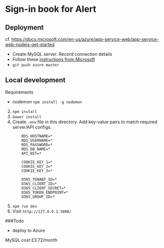 # Sign-in book for Alert


## Deployment
cf. https://docs.microsoft.com/en-us/azure/app-service-web/app-service-web-nodejs-get-started
- Create MySQL server. Record connection details
- Follow these [instructions from Microsoft](https://docs.microsoft.com/en-us/azure/app-service-web/app-service-web-nodejs-get-started)
- ```git push azure master```

## Local development

Requirements
- *nodemon* `npm install -g nodemon`


2. `npm install`
3. `bower install`
4. Create `.env` file in this directory. Add key-value pairs to match required server/API configs.
	```
		RDS_HOSTNAME=*
		RDS_USERNAME=*
		RDS_PASSWORD=*
		RDS_DB_NAME=*
		API_KEY=*

		COOKIE_KEY_1=*
		COOKIE_KEY_2=*
		COOKIE_KEY_3=*

		O365_TENANT_ID=*
		O365_CLIENT_ID=*
		O365_CLIENT_SECRET=*
		O365_TOKEN_ENDPOINT=*
		O365_GROUP_ID=*
	```
6. `npm run dev`
7. Visit `http://127.0.0.1:3000/`


###Todo
- deploy to Azure

MySQL cost £3.72/month
